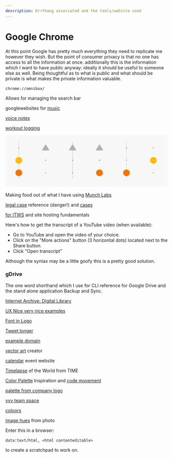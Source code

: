 ```yaml
---
description: Errthang associated and the tools/website used
---
```


# Google Chrome

At this point Google has pretty much everything they need to replicate me however they wish.  But the point of consumer privacy is that no one has access to all the information at once.  additionally this is the information which I want to have public anyway:  ideally it should be useful to someone else as well. Being thoughtful as to what is public and what should be private is what makes the private information valuable. 



```text
chrome://omnibox/
```



Allows for managing the search bar

googlewebsites for [music](https://musiclab.chromeexperiments.com/Rhythm/)

[voice notes](https://docs.google.com/document/d/1PZDdu35StF01ouViVFXqWO8qiDHgVRuzJqqfQtXxGso/edit) 

[workout logging](https://docs.google.com/forms/d/e/1FAIpQLSeuUSRzPsZfTRghr5SNV7Dw1EAgUZcuKh-ViF6CRkp8HLRbHw/viewform)



![a beat in rythmn site](../../../.gitbook/assets/image%20%282%29.png)

Making food out of what I have using [Munch Labs](https://munchlab.de/)

[legal case](https://www.lexisnexis.com/en-us/home.page#case) reference \(danger!\) and [cases](https://www.oyez.org/) 

[for ITWS](https://github.com/dawneraq/websci) and site hosting fundamentals

Here's how to get the transcript of a YouTube video \(when available\):

* Go to YouTube and open the video of your choice.
* Click on the "More actions" button \(3 horizontal dots\) located next to the Share button.
* Click "Open transcript"

Although the syntax may be a little goofy this is a pretty good solution.

### gDrive

The one word shorthand which I use for CLI reference for Google Drive and the stand alone application Backup and Sync. 

[Internet Archive: Digital Library](https://archive.org/)

[UX Nice very nice examples](https://www.niceverynice.com/components)

[Font in Logo](https://www.fontinlogo.com/)

[Tweet longer ](https://www.twitlonger.com/)

[example domain](http://example.com/)

[vector art](https://icons8.com/vector-creator/new) creator

[calendar](http://www.webcal.fi/en/calendars.php) event website

[Timelapse](https://world.time.com/timelapse/) of the World from TIME 

[Color Palette](https://colorsinspo.com/) Inspiration and [code movement](https://copypalette.netlify.com/)

[palette from company logo ](https://air.inc/)

[vvv team space](https://vvv.space/)

[coloors ](https://coolors.co/)

[image hues](https://imagehues.com/) from photo

Enter this in a browser:

```text
data:text/html, <html contenteditable>
```

to create a scratchpad to work on.



